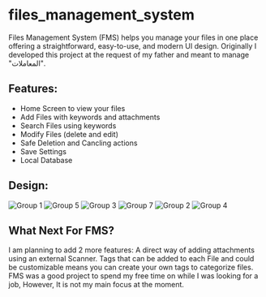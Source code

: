 # files_management_system
Files Management System (FMS) helps you manage your files in one place offering a straightforward, easy-to-use, and modern UI design.
Originally I developed this project at the request of my father and meant to manage "المعاملات".

## Features:
- Home Screen to view your files
- Add Files with keywords and attachments
- Search Files using keywords
- Modify Files (delete and edit)
- Safe Deletion and Cancling actions
- Save Settings
- Local Database

## Design:
![Group 1](https://github.com/Moha2001-dev/files_management_system/assets/80723154/f9c99f48-a2df-49af-909f-4b46273e0ff9)
![Group 5](https://github.com/Moha2001-dev/files_management_system/assets/80723154/5b6a94c9-458a-4f50-9887-b7c9ba6aee7d)
![Group 3](https://github.com/Moha2001-dev/files_management_system/assets/80723154/5e2909d7-b636-498f-85d6-9a8935011873)
![Group 7](https://github.com/Moha2001-dev/files_management_system/assets/80723154/da8932a8-ed54-4894-99d2-ad3c8479cde6)
![Group 2](https://github.com/Moha2001-dev/files_management_system/assets/80723154/8c0bf42a-3534-4f23-bb2d-ebf35c3bc01f)
![Group 4](https://github.com/Moha2001-dev/files_management_system/assets/80723154/9b7c6d13-a7c2-403d-b832-37653f0305cf)

## What Next For FMS?
I am planning to add 2 more features:
A direct way of adding attachments using an external Scanner.
Tags that can be added to each File and could be customizable means you can create your own tags to categorize files.
FMS was a good project to spend my free time on while I was looking for a job, However, It is not my main focus at the moment.
